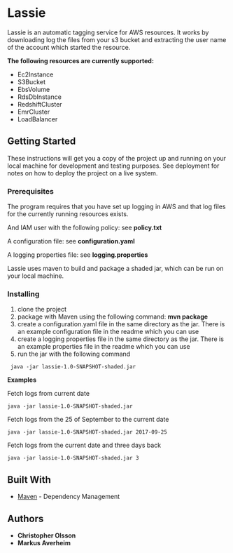 # Lassie

Lassie is an automatic tagging service for AWS resources. It works by downloading log the files from your s3 bucket and extracting the user name of the account which started the resource.

**The following resources are currently supported:**

* Ec2Instance
* S3Bucket
* EbsVolume
* RdsDbInstance
* RedshiftCluster
* EmrCluster
* LoadBalancer

## Getting Started

These instructions will get you a copy of the project up and running on your local machine for development and testing purposes. See deployment for notes on how to deploy the project on a live system.

### Prerequisites

The program requires that you have set up logging in AWS and that log files for the currently running resources exists.

And IAM user  with the following policy: see **policy.txt**

A configuration file: see **configuration.yaml**

A logging properties file: see **logging.properties**

Lassie uses maven to build and package a shaded jar, which can be run on your local machine.

### Installing

1. clone the project
2. package with Maven using the following command: **mvn package**
3. create a configuration.yaml file in the same directory as the jar. There is an example configuration file in the readme which you can use
4. create a logging properties file in the same directory as the jar. There is an example properties file in the readme which you can use
5. run the jar with the following command
```
 java -jar lassie-1.0-SNAPSHOT-shaded.jar
```

**Examples**

Fetch logs from current date
```
java -jar lassie-1.0-SNAPSHOT-shaded.jar
```

Fetch logs from the 25 of September to the current date
```
java -jar lassie-1.0-SNAPSHOT-shaded.jar 2017-09-25 
```

Fetch logs from the current date and three days back
```
java -jar lassie-1.0-SNAPSHOT-shaded.jar 3 
```

## Built With

* [Maven](https://maven.apache.org/) - Dependency Management

## Authors

* **Christopher Olsson**
* **Markus Averheim**
